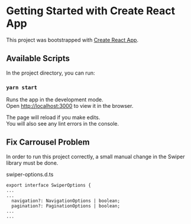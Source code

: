 # Getting Started with Create React App

This project was bootstrapped with [Create React App](https://github.com/facebook/create-react-app).

## Available Scripts

In the project directory, you can run:

### `yarn start`

Runs the app in the development mode.\
Open [http://localhost:3000](http://localhost:3000) to view it in the browser.

The page will reload if you make edits.\
You will also see any lint errors in the console.

## Fix Carrousel Problem

In order to run this project correctly, a small manual change in the Swiper library must be done.

swiper-options.d.ts
```
export interface SwiperOptions {
...
...
  navigation?: NavigationOptions | boolean;
  pagination?: PaginationOptions | boolean;
...
...
```
